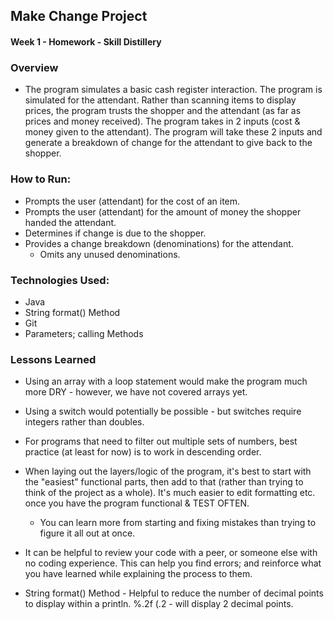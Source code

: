 ## Make Change Project

#### Week 1 - Homework - Skill Distillery

### Overview

* The program simulates a basic cash register interaction. The program is simulated for the attendant. Rather than scanning items to display prices, the program trusts the shopper and the attendant (as far as prices and money received). The program takes in 2 inputs (cost & money given to the attendant). The program will take these 2 inputs and generate a breakdown of change for the attendant to give back to the shopper.

### How to Run:

* Prompts the user (attendant) for the cost of an item.
* Prompts the user (attendant) for the amount of money the shopper handed the attendant. 
* Determines if change is due to the shopper.
* Provides a change breakdown (denominations) for the attendant. 
	* Omits any unused denominations.

### Technologies Used:

* Java
* String format() Method
* Git
* Parameters; calling Methods

### Lessons Learned

* Using an array with a loop statement would make the program much more DRY - however, we have not covered arrays yet.

* Using a switch would potentially be possible - but switches require integers rather than doubles.

* For programs that need to filter out multiple sets of numbers, best practice (at least for now) is to work in descending order.

* When laying out the layers/logic of the program, it's best to start with the "easiest" functional parts, then add to that (rather than trying to think of the project as a whole). It's much easier to edit formatting etc. once you have the program functional & TEST OFTEN.
	* You can learn more from starting and fixing mistakes than trying to figure it all out at once. 

* It can be helpful to review your code with a peer, or someone else with no coding experience. This can help you find errors; and reinforce what you have learned while explaining the process to them.  

* String format() Method - Helpful to reduce the number of decimal points to display within a println. %.2f (.2 - will display 2 decimal points.


